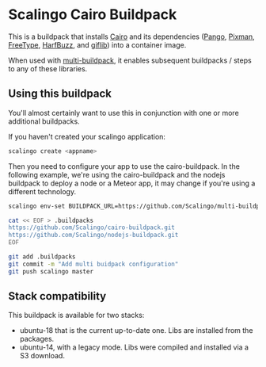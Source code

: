 # Scalingo Cairo Buildpack

This is a buildpack that installs [Cairo](http://cairographics.org/) and
its dependencies ([Pango](http://www.pango.org/), [Pixman](http://pixman.org/),
[FreeType](http://www.freetype.org/),
[HarfBuzz](http://www.freedesktop.org/wiki/Software/HarfBuzz/), and
[giflib](http://giflib.sourceforge.net/)) into a container image.

When used with
[multi-buildpack](https://github.com/Scalingo/multi-buildpack),
it enables subsequent buildpacks / steps to any of these libraries.

## Using this buildpack

You'll almost certainly want to use this in conjunction with one or more
additional buildpacks.

If you haven't created your scalingo application:

```bash
scalingo create <appname>
```
Then you need to configure your app to use the cairo-buildpack. In the following
example, we're using the cairo-buildpack and the nodejs buildpack to deploy a node
or a Meteor app, it may change if you're using a different technology.

```bash
scalingo env-set BUILDPACK_URL=https://github.com/Scalingo/multi-buildpack.git

cat << EOF > .buildpacks
https://github.com/Scalingo/cairo-buildpack.git
https://github.com/Scalingo/nodejs-buildpack.git
EOF

git add .buildpacks
git commit -m "Add multi buidpack configuration"
git push scalingo master
```

## Stack compatibility

This buildpack is available for two stacks:
- ubuntu-18 that is the current up-to-date one. Libs are installed from the packages.
- ubuntu-14, with a legacy mode. Libs were compiled and installed via a S3 download.
